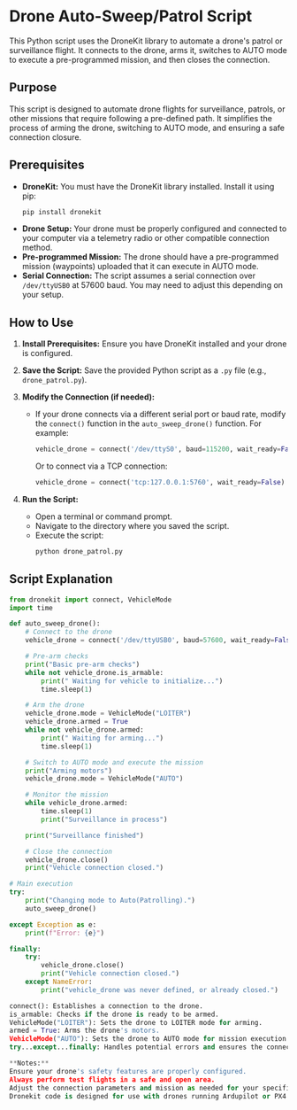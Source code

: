 # Drone Auto-Sweep/Patrol Script

This Python script uses the DroneKit library to automate a drone's patrol or surveillance flight. It connects to the drone, arms it, switches to AUTO mode to execute a pre-programmed mission, and then closes the connection.

## Purpose

This script is designed to automate drone flights for surveillance, patrols, or other missions that require following a pre-defined path. It simplifies the process of arming the drone, switching to AUTO mode, and ensuring a safe connection closure.

## Prerequisites

* **DroneKit:** You must have the DroneKit library installed. Install it using pip:
    ```bash
    pip install dronekit
    ```
* **Drone Setup:** Your drone must be properly configured and connected to your computer via a telemetry radio or other compatible connection method.
* **Pre-programmed Mission:** The drone should have a pre-programmed mission (waypoints) uploaded that it can execute in AUTO mode.
* **Serial Connection:** The script assumes a serial connection over `/dev/ttyUSB0` at 57600 baud. You may need to adjust this depending on your setup.

## How to Use

1.  **Install Prerequisites:** Ensure you have DroneKit installed and your drone is configured.

2.  **Save the Script:** Save the provided Python script as a `.py` file (e.g., `drone_patrol.py`).

3.  **Modify the Connection (if needed):**
    * If your drone connects via a different serial port or baud rate, modify the `connect()` function in the `auto_sweep_drone()` function. For example:
        ```python
        vehicle_drone = connect('/dev/ttyS0', baud=115200, wait_ready=False)
        ```
        Or to connect via a TCP connection:
        ```python
        vehicle_drone = connect('tcp:127.0.0.1:5760', wait_ready=False)
        ```

4.  **Run the Script:**
    * Open a terminal or command prompt.
    * Navigate to the directory where you saved the script.
    * Execute the script:
        ```bash
        python drone_patrol.py
        ```

## Script Explanation

```python
from dronekit import connect, VehicleMode
import time

def auto_sweep_drone():
    # Connect to the drone
    vehicle_drone = connect('/dev/ttyUSB0', baud=57600, wait_ready=False)

    # Pre-arm checks
    print("Basic pre-arm checks")
    while not vehicle_drone.is_armable:
        print(" Waiting for vehicle to initialize...")
        time.sleep(1)

    # Arm the drone
    vehicle_drone.mode = VehicleMode("LOITER")
    vehicle_drone.armed = True
    while not vehicle_drone.armed:
        print(" Waiting for arming...")
        time.sleep(1)

    # Switch to AUTO mode and execute the mission
    print("Arming motors")
    vehicle_drone.mode = VehicleMode("AUTO")

    # Monitor the mission
    while vehicle_drone.armed:
        time.sleep(1)
        print("Surveillance in process")

    print("Surveillance finished")

    # Close the connection
    vehicle_drone.close()
    print("Vehicle connection closed.")

# Main execution
try:
    print("Changing mode to Auto(Patrolling).")
    auto_sweep_drone()

except Exception as e:
    print(f"Error: {e}")

finally:
    try:
        vehicle_drone.close()
        print("Vehicle connection closed.")
    except NameError:
        print("vehicle_drone was never defined, or already closed.")

connect(): Establishes a connection to the drone.
is_armable: Checks if the drone is ready to be armed.
VehicleMode("LOITER"): Sets the drone to LOITER mode for arming.
armed = True: Arms the drone's motors.
VehicleMode("AUTO"): Sets the drone to AUTO mode for mission execution.
try...except...finally: Handles potential errors and ensures the connection is closed.

**Notes:**
Ensure your drone's safety features are properly configured.
Always perform test flights in a safe and open area.
Adjust the connection parameters and mission as needed for your specific drone and mission.
Dronekit code is designed for use with drones running Ardupilot or PX4 flight controller software.
